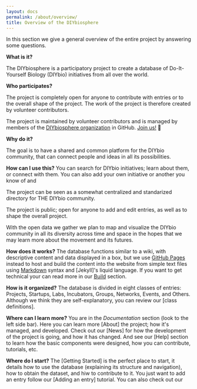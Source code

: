 ```yaml
---
layout: docs
permalink: /about/overview/
title: Overview of the DIYbiosphere
---
```


In this section we give a general overview of the entire project by answering some questions.

**What is it?**

The DIYbiosphere is a participatory project to create a database of Do-It-Yourself Biology (DIYbio) initiatives from all over the world.

**Who participates?**

The project is completely open for anyone to contribute with entries or to the overall shape of the project. The work of the project is therefore created by volunteer contributors.



The project is maintained by volunteer contributors and is managed by members of the [DIYbiosphere organization] in GitHub. [Join us!] :dancers:

**Why do it?**

The goal is to have a shared and common platform for the DIYbio community, that can connect people and ideas in all its possibilities.


**How can I use this?**
You can search for DIYbio initiatives; learn about them, or connect with them. You can also add your own initiative or another you know of and



The project can be seen as a somewhat centralized and standarized directory for THE DIYbio community.


The project is public; open for anyone to add and edit entries, as well as to shape the overall project.

With the open data we gather we plan to map and visualize the DIYbio community in all its diversity across time and space in the hopes that we may learn more about the movement and its futures.


**How does it works?**
The database functions similar to a wiki, with descriptive content and data displayed in a box, but we use [GitHub Pages] instead to host and build the content into the website from simple text files using [Markdown] syntax and [Jekyll]'s liquid language. If you want to get technical your can read more in our [Build] section.

**How is it organized?**
The database is divided in eight classes of entries: Projects, Startups, Labs, Incubators, Groups, Networks, Events, and Others. Although we think they are self-explanatory, you can review our [class definitions].

**Where can I learn more?**
You are in the _Documentation_ section (look to the left side bar). Here you can learn more [About] the project; how it's managed, and developed. Check out our [News] for how the development of the project is going, and how it has changed. And see our [Help] section to learn how the basic components were designed, how you can contribute, tutorials, etc.

**Where do I start?**
The [Getting Started] is the perfect place to start, it details how to use the database (explaining its structure and navigation), how to obtain the dataset, and hiw to contribute to it. You just want to add an entry follow our [Adding an entry] tutorial. You can also check out our



[DIYbiosphere organization]: #
[join us!]: #
[GitHub Pages]: #
[Markdown]: #
[Build]: #
[Database]: #
[Documentation]: #
